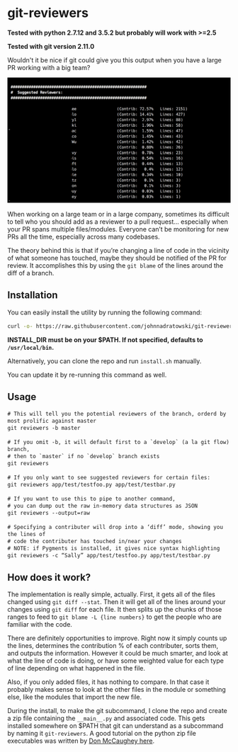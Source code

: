 # git-reviewers

**Tested with python 2.7.12 and 3.5.2 but probably will work with >=2.5**

**Tested with git version 2.11.0**

Wouldn't it be nice if git could give you this output when you have a large PR working with a big team?

![Suggested Reviewers](./doc/img/suggested-reviewers.png)

When working on a large team or in a large company, sometimes its difficult to
tell who you should add as a reviewer to a pull request... especially when
your PR spans multiple files/modules.  Everyone can’t be monitoring for new
PRs all the time, especially across many codebases.

The theory behind this is that if you’re changing a line of code in the vicinity
of what someone has touched, maybe they should be notified of the PR for review.
It accomplishes this by using the `git blame` of the lines around the diff of
a branch.

## Installation

You can easily install the utility by running the following command:

```bash
curl -o- https://raw.githubusercontent.com/johnnadratowski/git-reviewers/master/install.sh | INSTALL_DIR=/usr/local/bin bash
```
**INSTALL_DIR must be on your $PATH. If not specified, defaults to `/usr/local/bin`.**

Alternatively, you can clone the repo and run `install.sh` manually.

You can update it by re-running this command as well.
## Usage

```
# This will tell you the potential reviewers of the branch, orderd by most prolific against master
git reviewers -b master

# If you omit -b, it will default first to a `develop` (a la git flow) branch, 
# then to `master` if no `develop` branch exists
git reviewers

# If you only want to see suggested reviewers for certain files:
git reviewers app/test/testfoo.py app/test/testbar.py

# If you want to use this to pipe to another command, 
# you can dump out the raw in-memory data structures as JSON
git reviewers --output=raw

# Specifying a contributer will drop into a ‘diff’ mode, showing you the lines of
# code the contributer has touched in/near your changes
# NOTE: if Pygments is installed, it gives nice syntax highlighting
git reviewers -c “Sally” app/test/testfoo.py app/test/testbar.py
```

## How does it work?

The implementation is really simple, actually.  First, it gets all of the files changed using `git diff --stat`.  Then it will get all of the lines around your changes using `git diff` for each file.  It then splits up the chunks of those ranges to feed to `git blame -L {line numbers}` to get the people who
are familiar with the code.

There are definitely opportunities to improve. Right now it simply counts up the lines, determines the contribution % of each contributer, sorts them, and outputs the information.  However it could be much smarter, and look at what the line of code is doing, or have some weighted value for each type of line depending on what happened in the file.

Also, if you only added files, it has nothing to compare.  In that case it probably makes sense to look at the other files in the module or something else, like the modules that import the new file.

During the install, to make the git subcommand, I clone the repo and create a zip file containing the `__main__.py` and associated code.  This gets installed somewhere on $PATH that git can understand as a subcommand by naming it `git-reviewers`.  A good tutorial on the python zip file executables was written by [Don McCaughey here](http://blog.ablepear.com/2012/10/bundling-python-files-into-stand-alone.html).

